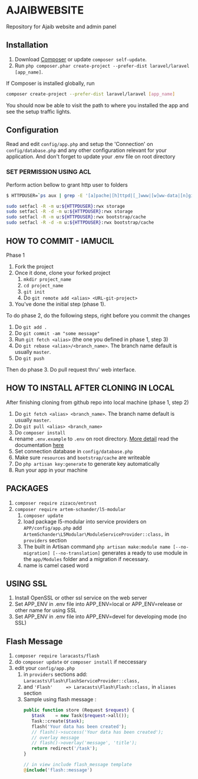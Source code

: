 AJAIBWEBSITE
============
Repository for Ajaib website and admin panel

## Installation

1. Download [Composer](http://getcomposer.org/doc/00-intro.md) or update `composer self-update`.
2. Run `php composer.phar create-project --prefer-dist laravel/laravel [app_name]`.

If Composer is installed globally, run
```bash
composer create-project --prefer-dist laravel/laravel [app_name]
```

You should now be able to visit the path to where you installed the app and see
the setup traffic lights.

## Configuration

Read and edit `config/app.php` and setup the 'Connection' on `config/database.php` and any other
configuration relevant for your application. And don't forget to update your .env file on root directory


### SET PERMISSION USING ACL

Perform action bellow to grant http user to folders

```bash
$ HTTPDUSER=`ps aux | grep -E '[a]pache|[h]ttpd|[_]www|[w]ww-data|[n]ginx' | grep -v root | head -1 | cut -d\  -f1 | sed -e 's/:/\t/g' | awk '{print $NF}'`

sudo setfacl -R -m u:${HTTPDUSER}:rwx storage
sudo setfacl -R -d -m u:${HTTPDUSER}:rwx storage
sudo setfacl -R -m u:${HTTPDUSER}:rwx bootstrap/cache
sudo setfacl -R -d -m u:${HTTPDUSER}:rwx bootstrap/cache
```

## HOW TO COMMIT - IAMUCIL

Phase 1

1. Fork the project
2. Once it done, clone your forked project
   1. `mkdir project_name`
   2. `cd project_name`
   3. `git init`
   4. Do `git remote add <alias> <URL-git-project>`
3. You've done the initial step (phase 1).

To do phase 2, do the following steps, right before you commit the changes

1. Do `git add .`
2. Do `git commit -am "some message"`
3. Run `git fetch <alias>` (the one you defined in phase 1, step 3)
4. Do `git rebase <alias>/<branch_name>`. The branch name default is usually `master`.
5. Do `git push`

Then do phase 3. Do pull request thru' web interface.

## HOW TO INSTALL AFTER CLONING IN LOCAL

After finishing cloning from github repo into local machine (phase 1, step 2)

1. Do ``git fetch <alias> <branch_name>``. The branch name default is usually `master`.
2. Do ``git pull <alias> <branch_name>``
3. Do ``composer install``
4. rename ``.env.example`` to ``.env`` on root directory. [More detail](http://laravel.com/docs/5.1/installation#environment-configuration) read the documentation [here](http://laravel.com/docs/5.1/installation#environment-configuration)
5. Set connection database in ``config/database.php``
6. Make sure ``resources`` and ``bootstrap/cache`` are writeable
7. Do ``php artisan key:generate`` to generate key automatically
8. Run your app in your machine

## PACKAGES

1. ``composer require zizaco/entrust``
2. ``composer require artem-schander/l5-modular``
   1. ``composer update``
   2. load package l5-modular into service providers on ``APP/config/app.php`` add ``ArtemSchander\L5Modular\ModuleServiceProvider::class,`` in ``providers`` section
   3. The built in Artisan command ``php artisan make:module name [--no-migration] [--no-translation]`` generates a ready to use module in the ``app/Modules`` folder and a migration if necessary.
   4. name is camel cased word

## USING SSL

1. Install OpenSSL or other ssl service on the web server
2. Set APP_ENV in .env file into APP_ENV=local or APP_ENV=release or other name for using SSL
3. Set APP_ENV in .env file into APP_ENV=devel for developing mode (no SSL)

## Flash Message

1. ``composer require laracasts/flash``
2. do ``composer update`` or ``composer install`` if neccessary
3. edit your ``config/app.php``
   1. in ``providers`` sections add: ``Laracasts\Flash\FlashServiceProvider::class,``
   2. and ``'Flash'     => Laracasts\Flash\Flash::class,`` in ``aliases`` section
   3. Sample using flash message :
      ```php
      public function store (Request $request) {
         $task    = new Task($request->all());
         Task::create($task);
         flash('Your data has been created');
         // flash()->success('Your data has been created');
         // overlay message
         // flash()->overlay('message', 'title');
         return redirect('/task');
      }

      // in view include flash_message template
      @include('flash::message')
      ```
